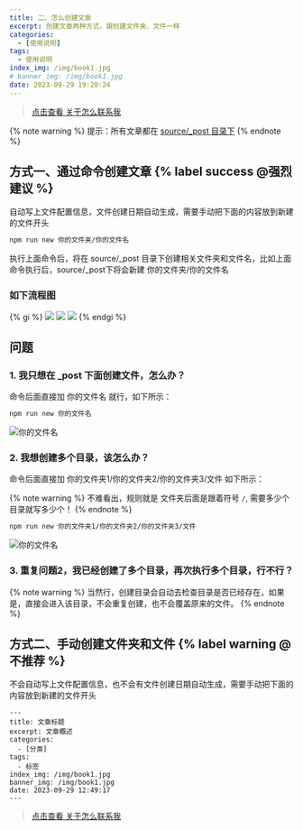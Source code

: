 ```yaml
---
title: 二、怎么创建文章
excerpt: 创建文章两种方式，跟创建文件夹、文件一样
categories:
  - [使用说明]
tags:
  - 使用说明
index_img: /img/book1.jpg
# banner_img: /img/book1.jpg
date: 2023-09-29 19:20:24
---
```


> [点击查看 关于怎么联系我](/note/2023/09/04/callMe)

{% note warning %}
提示：所有文章都在 [source/_post 目录下]()
{% endnote %}

## 方式一、通过命令创建文章 {% label success @强烈建议 %}

<font class=text-success>自动写上文件配置信息，文件创建日期自动生成，需要手动把下面的内容放到新建的文件开头</font>

```sh
npm run new 你的文件夹/你的文件名
```

执行上面命令后，将在 <font class=text-warning>source/_post</font> 目录下创建相关文件夹和文件名，比如上面命令执行后，<font class=text-warning>source/_post</font>下将会新建 <font class=text-warning>你的文件夹/你的文件名</font>

### 如下流程图

{% gi %}
![](/img/howToUse/create/1copy-cmd.jpg)
![](/img/howToUse/create/2open-temp.jpg)
![](/img/howToUse/create/3parse-cmd.jpg)
{% endgi %}

## 问题

### 1. 我只想在 _post 下面创建文件，怎么办？
命令后面直接加 <font class=text-warning>你的文件名</font> 就行，如下所示：

```sh
npm run new 你的文件名
```

![你的文件名](/img/howToUse/create/file.jpg)

### 2. 我想创建多个目录，该怎么办？

命令后面直接加 <font class=text-warning>你的文件夹1/你的文件夹2/你的文件夹3/文件</font> 如下所示：

{% note warning %}
不难看出，规则就是 文件夹后面是跟着符号 `/`, 需要多少个目录就写多少个！
{% endnote %}

```sh
npm run new 你的文件夹1/你的文件夹2/你的文件夹3/文件
```

![你的文件名](/img/howToUse/create/moreF.jpg)

### 3. 重复问题2，我已经创建了多个目录，再次执行多个目录，行不行？

{% note warning %}
当然行，创建目录会自动去检查目录是否已经存在，如果是，直接会进入该目录，不会重复创建，也不会覆盖原来的文件。
{% endnote %}

## 方式二、手动创建文件夹和文件 {% label warning @不推荐 %}

<font class=text-danger>不会自动写上文件配置信息，也不会有文件创建日期自动生成，需要手动把下面的内容放到新建的文件开头</font>

```TEXT
---
title: 文章标题
excerpt: 文章概述
categories:
  - [分类]
tags:
  - 标签
index_img: /img/book1.jpg
banner_img: /img/book1.jpg
date: 2023-09-29 12:49:17
---
```


> [点击查看 关于怎么联系我](/note/2023/09/04/callMe)